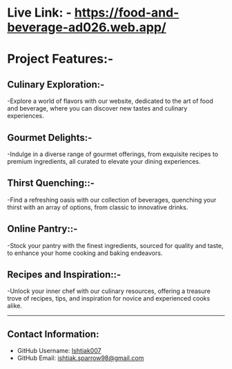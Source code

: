 
# Live Link: - https://food-and-beverage-ad026.web.app/

# Project Features:-

## Culinary Exploration:-

-Explore a world of flavors with our website, dedicated to the art of food and beverage, where you can discover new tastes and culinary experiences.


## Gourmet Delights:-

-Indulge in a diverse range of gourmet offerings, from exquisite recipes to premium ingredients, all curated to elevate your dining experiences.


## Thirst Quenching::-

-Find a refreshing oasis with our collection of beverages, quenching your thirst with an array of options, from classic to innovative drinks.


## Online Pantry::-

-Stock your pantry with the finest ingredients, sourced for quality and taste, to enhance your home cooking and baking endeavors.


## Recipes and Inspiration::-

-Unlock your inner chef with our culinary resources, offering a treasure trove of recipes, tips, and inspiration for novice and experienced cooks alike.

---

  ## Contact Information:
  * GitHub Username: [Ishtiak007](https://github.com/Ishtiak007)
  * GitHub Email: ishtiak.sparrow98@gmail.com